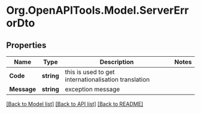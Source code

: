 
# Org.OpenAPITools.Model.ServerErrorDto

## Properties

Name | Type | Description | Notes
------------ | ------------- | ------------- | -------------
**Code** | **string** | this is used to get internationalisation translation | 
**Message** | **string** | exception message | 

[[Back to Model list]](../README.md#documentation-for-models)
[[Back to API list]](../README.md#documentation-for-api-endpoints)
[[Back to README]](../README.md)

